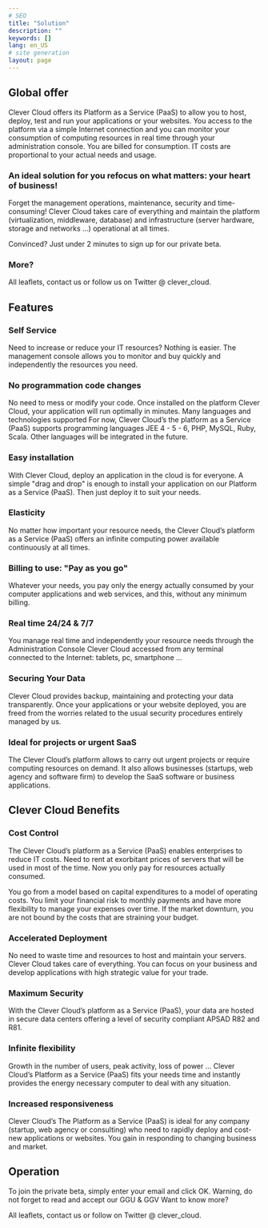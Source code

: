 ```yaml
---
# SEO
title: "Solution"
description: ""
keywords: []
lang: en_US
# site generation
layout: page
---
```


## Global offer
Clever Cloud offers its Platform as a Service (PaaS) to allow you to host, deploy, test and run your applications or your websites. You access to the platform via a simple Internet connection and you can monitor your consumption of computing resources in real time through your administration console. You are billed for consumption. IT costs are proportional to your actual needs and usage.
 
### An ideal solution for you refocus on what matters: your heart of business!
Forget the management operations, maintenance, security and time-consuming! Clever Cloud takes care of everything and maintain the platform (virtualization, middleware, database) and infrastructure (server hardware, storage and networks ...) operational at all times.

Convinced? Just under 2 minutes to sign up for our private beta.
 
 
### More?
All leaflets, contact us or follow us on Twitter @ clever_cloud.

## Features

### Self Service

Need to increase or reduce your IT resources? Nothing is easier. The management console allows you to monitor and buy quickly and independently the resources you need.

### No programmation code changes

No need to mess or modify your code. Once installed on the platform Clever Cloud, your application will run optimally in minutes.
Many languages and technologies ​​supported 
For now, Clever Cloud’s the platform as a Service (PaaS) supports programming languages ​​JEE 4 - 5 - 6, PHP, MySQL, Ruby, Scala. Other languages ​​will be integrated in the future.

### Easy installation

With Clever Cloud, deploy an application in the cloud is for everyone. A simple "drag and drop" is enough to install your application on our Platform as a Service (PaaS). Then just deploy it to suit your needs.

### Elasticity

No matter how important your resource needs, the Clever Cloud’s platform as a Service (PaaS) offers an infinite computing power available continuously at all times.

### Billing to use: "Pay as you go"

Whatever your needs, you pay only the energy actually consumed by your computer applications and web services, and this, without any minimum billing.

### Real time 24/24 & 7/7

You manage real time and independently your resource needs through the Administration Console Clever Cloud accessed from any terminal connected to the Internet: tablets, pc, smartphone ...

### Securing Your Data

Clever Cloud provides backup, maintaining and protecting your data transparently. Once your applications or your website deployed, you are freed from the worries related to the usual security procedures entirely managed by us.

### Ideal for projects or urgent SaaS

The Clever Cloud’s platform allows to carry out urgent projects or require computing resources on demand. It also allows businesses (startups, web agency and software firm) to develop the SaaS software or business applications.

## Clever Cloud Benefits

### Cost Control
The Clever Cloud’s platform as a Service (PaaS) enables enterprises to reduce IT costs. Need to rent at exorbitant prices of servers that will be used in most of the time. Now you only pay for resources actually consumed.

You go from a model based on capital expenditures to a model of operating costs. You limit your financial risk to monthly payments and have more flexibility to manage your expenses over time. If the market downturn, you are not bound by the costs that are straining your budget.


### Accelerated Deployment
No need to waste time and resources to host and maintain your servers. Clever Cloud takes care of everything. You can focus on your business and develop applications with high strategic value for your trade.

### Maximum Security
With the Clever Cloud’s platform as a Service (PaaS), your data are hosted in secure data centers offering a level of security compliant APSAD R82 and R81.

### Infinite flexibility
Growth in the number of users, peak activity, loss of power ... Clever Cloud’s Platform as a Service (PaaS) fits your needs time and instantly provides the energy necessary computer to deal with any situation.

### Increased responsiveness
Clever Cloud’s The Platform as a Service (PaaS) is ideal for any company (startup, web agency or consulting) who need to rapidly deploy and cost-new applications or websites. You gain in responding to changing business and market.

## Operation
To join the private beta, simply enter your email and click OK. Warning, do not forget to read and accept our GGU & GGV
Want to know more?

All leaflets, contact us or follow on Twitter @ clever_cloud.
